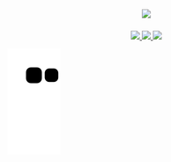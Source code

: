 <h2 align="center">
 <abc>
  
  <br>
    <img src="https://media.giphy.com/media/vFKqnCdLPNOKc/giphy.gif" width="500">
 </abc>
</h2> 





<div align="center">
  <a href="https://github.com/MisterDoom4">
  <img height="180em" src="https://github-readme-stats.vercel.app/api?username=MisterDoom4&show_icons=true&theme=chartreuse-dark&include_all_commits=true&count_private=true"/>
  <img height="180em" src="https://github-readme-stats.vercel.app/api/top-langs/?username=MisterDoom4&layout=compact&langs_count=7&theme=chartreuse-dark"/>
    <img src="https://github.com/TheDudeThatCode/TheDudeThatCode/blob/master/Assets/Hi.gif" width="29px"/> 
</div>

 
 
  ![Snake animation](https://github.com/MisterDoom4/MisterDoom4/blob/output/github-contribution-grid-snake.svg)
  
 


